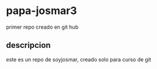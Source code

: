 # papa-josmar3
primer repo creado en git hub

## descripcion
este es un repo de soyjosmar, creado solo para curso de git
